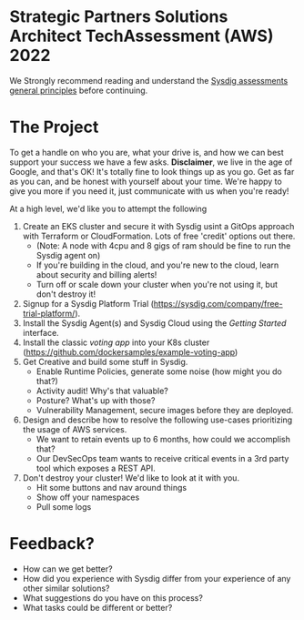 # Strategic Partners Solutions Architect TechAssessment (AWS) 2022

We Strongly recommend reading and understand the [Sysdig assessments general principles](https://github.com/sysdiglabs/TechAssessments) before continuing.

# The Project

To get a handle on who you are, what your drive is, and how we can best support your success we have a few asks.  **Disclaimer**, we live in the age of Google, and that's OK! It's totally fine to look things up as you go. Get as far as you can, and be honest with yourself about your time. We're happy to give you more if you need it, just communicate with us when you're ready!  

At a high level, we'd like you to attempt the following

1. Create an EKS cluster and secure it with Sysdig usint a GitOps approach with Terraform or CloudFormation. Lots of free 'credit' options out there.
    - (Note: A node with 4cpu and 8 gigs of ram should be fine to run the Sysdig agent on)
    - If you're building in the cloud, and you're new to the cloud, learn about security and billing alerts!
    - Turn off or scale down your cluster when you're not using it, but don't destroy it!
2. Signup for a Sysdig Platform Trial (https://sysdig.com/company/free-trial-platform/).
3. Install the Sysdig Agent(s) and Sysdig Cloud using the *Getting Started* interface. 
4. Install the classic *voting app* into your K8s cluster (https://github.com/dockersamples/example-voting-app)
5. Get Creative and build some stuff in Sysdig. 
    - Enable Runtime Policies, generate some noise (how might you do that?)
    - Activity audit! Why's that valuable?
    - Posture? What's up with those?
    - Vulnerability Management, secure images before they are deployed.
6. Design and describe how to resolve the following use-cases prioritizing the usage of AWS services.
    - We want to retain events up to 6 months, how could we accomplish that?
    - Our DevSecOps team wants to receive critical events in a 3rd party tool which exposes a REST API.
7. Don't destroy your cluster! We'd like to look at it with you.
    - Hit some buttons and nav around things
    - Show off your namespaces
    - Pull some logs

# Feedback?  
- How can we get better?  
- How did you experience with Sysdig differ from your experience of any other similar solutions?  
- What suggestions do you have on this process?  
- What tasks could be different or better?  
